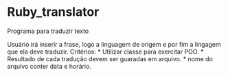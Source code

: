 # Ruby_translator
 Programa para traduzir texto


 Usuário irá inserir a frase, logo a linguagem de origem e por fim a lingagem que ela deve traduzir.
 Critérios:
    * Utilizar classe para exercitar POO.
    * Resultado de cada tradução devem ser guaradas em arquivo.
    * nome do arquivo conter data e horário.
